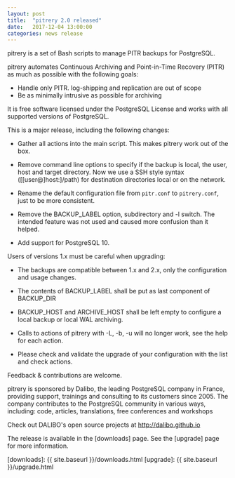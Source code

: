 ```yaml
---
layout: post
title:  "pitrery 2.0 released"
date:   2017-12-04 13:00:00
categories: news release
---
```


pitrery is a set of Bash scripts to manage PITR backups for PostgreSQL.

pitrery automates Continuous Archiving and Point-in-Time Recovery
(PITR) as much as possible with the following goals:

* Handle only PITR. log-shipping and replication are out of scope
* Be as minimally intrusive as possible for archiving

It is free software licensed under the PostgreSQL License and works
with all supported versions of PostgreSQL.

This is a major release, including the following changes:

* Gather all actions into the main script. This makes pitrery work
  out of the box.

* Remove command line options to specify if the backup is local, the
  user, host and target directory. Now we use a SSH style syntax
  ([[user@]host:]/path) for destination directories local or on the
  network.

* Rename the default configuration file from `pitr.conf` to
  `pitrery.conf`, just to be more consistent.

* Remove the BACKUP_LABEL option, subdirectory and -l switch. The
  intended feature was not used and caused more confusion than it
  helped.

* Add support for PostgreSQL 10.


Users of versions 1.x must be careful when upgrading:

* The backups are compatible between 1.x and 2.x, only the
  configuration and usage changes.

* The contents of BACKUP_LABEL shall be put as last component of
  BACKUP_DIR

* BACKUP_HOST and ARCHIVE_HOST shall be left empty to configure a
  local backup or local WAL archiving.

* Calls to actions of pitrery with -L, -b, -u will no longer work, see
  the help for each action.

* Please check and validate the upgrade of your configuration with the
  list and check actions.

Feedback & contributions are welcome.

pitrery is sponsored by Dalibo, the leading PostgreSQL company in
France, providing support, trainings and consulting to its customers
since 2005. The company contributes to the PostgreSQL community in
various ways, including: code, articles, translations, free
conferences and workshops

Check out DALIBO's open source projects at http://dalibo.github.io


The release is available in the [downloads] page. See the [upgrade]
page for more information.

[downloads]: {{ site.baseurl }}/downloads.html
[upgrade]: {{ site.baseurl }}/upgrade.html

